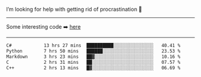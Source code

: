 I’m looking for help with getting rid of procrastination 🤔

-----

Some interesting code :arrow_right: [here](https://github.com/zhen8838/playground)

-----

<!--START_SECTION:waka-->

```txt
C#            13 hrs 27 mins  ██████████░░░░░░░░░░░░░░░   40.41 %
Python        7 hrs 50 mins   ██████░░░░░░░░░░░░░░░░░░░   23.53 %
Markdown      3 hrs 23 mins   ██▓░░░░░░░░░░░░░░░░░░░░░░   10.16 %
C             2 hrs 31 mins   ██░░░░░░░░░░░░░░░░░░░░░░░   07.57 %
C++           2 hrs 13 mins   █▓░░░░░░░░░░░░░░░░░░░░░░░   06.69 %
```

<!--END_SECTION:waka-->

<!--
**zhen8838/zhen8838** is a ✨ _special_ ✨ repository because its `README.md` (this file) appears on your GitHub profile.

Here are some ideas to get you started:

- 🔭 I’m currently working on ...
- 🌱 I’m currently learning ...
- 👯 I’m looking to collaborate on ...
 ...
- 💬 Ask me about ...
- 📫 How to reach me: ...
- 😄 Pronouns: ...
- ⚡ Fun fact: ...
-->
